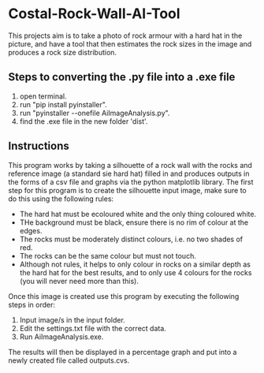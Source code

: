 # Costal-Rock-Wall-AI-Tool
This projects aim is to take a photo of rock armour with a hard hat in the picture, and have a tool that then estimates the rock sizes in the image and produces a rock size distribution.

## Steps to converting the .py file into a .exe file
1. open terminal.
2. run "pip install pyinstaller".
3. run "pyinstaller --onefile AiImageAnalysis.py".
4. find the .exe file in the new folder 'dist'.

## Instructions
This program works by taking a silhouette of a rock wall with the rocks and reference image \(a standard sie hard hat) filled in and produces outputs in the forms of a csv file and graphs via the python matplotlib library. The first step for this program is to create the silhouette input image, make sure to do this using the following rules:
* The hard hat must be ecoloured white and the only thing coloured white.
* THe background must be black, ensure there is no rim of colour at the edges.
* The rocks must be moderately distinct colours, i.e. no two shades of red.
* The rocks can be the same colour but must not touch.
* Although not rules, it helps to only colour in rocks on a similar depth as the hard hat for the best results, and to only use 4 colours for the rocks \(you will never need more than this).

Once this image is created use this program by executing the following steps in order:
1. Input image/s in the input folder.
2. Edit the settings.txt file with the correct data.
3. Run AiImageAnalysis.exe.

The results will then be displayed in a percentage graph and put into a newly created file called outputs.cvs.
